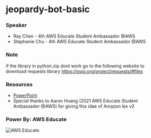 # jeopardy-bot-basic


### Speaker
* Ray Chen - 4th AWS Educate Student Ambassador @AWS 
* Stephanie Chu - 4th AWS Educate Student Ambassador @AWS 


### Note
if the library in python.zip dont work
go to the following  website to download requests library 
https://pypi.org/project/requests/#files

### Resources
* [PowerPoint]([https://drive.google.com/file/d/1AJ9VmEJ7HxCZG4cmOb2nAy_euSxnBWdE/view?usp=sharing](https://docs.google.com/presentation/d/1fBv4nT5j0E5xKSq_apbhKvZRO5jIMMF4/edit#slide=id.g21fcf91607d_1_0))
* Special thanks to Aaron Huang (2021 AWS Educate Student Ambassador @AWS) for giving this idae of Amazon lex v2


### Power By: AWS Educate
![AWS Educate](https://d1.awsstatic.com/WWPS/AWS_Educate_Logo2.914df33100523a7d60c9c897d79d1cec23cc7e0c.png)
